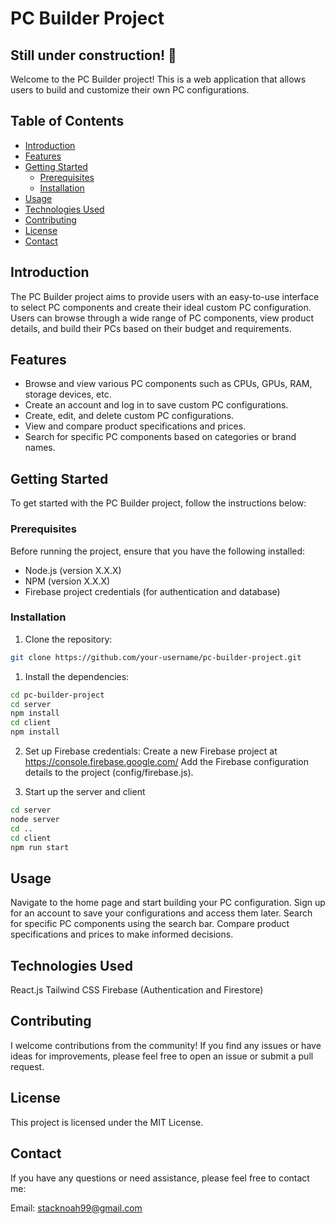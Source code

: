 # PC Builder Project

## Still under construction! 🔨

Welcome to the PC Builder project! This is a web application that allows users to build and customize their own PC configurations.

## Table of Contents

- [Introduction](#introduction)
- [Features](#features)
- [Getting Started](#getting-started)
  - [Prerequisites](#prerequisites)
  - [Installation](#installation)
- [Usage](#usage)
- [Technologies Used](#technologies-used)
- [Contributing](#contributing)
- [License](#license)
- [Contact](#contact)

## Introduction

The PC Builder project aims to provide users with an easy-to-use interface to select PC components and create their ideal custom PC configuration. Users can browse through a wide range of PC components, view product details, and build their PCs based on their budget and requirements.

## Features

- Browse and view various PC components such as CPUs, GPUs, RAM, storage devices, etc.
- Create an account and log in to save custom PC configurations.
- Create, edit, and delete custom PC configurations.
- View and compare product specifications and prices.
- Search for specific PC components based on categories or brand names.

## Getting Started

To get started with the PC Builder project, follow the instructions below:

### Prerequisites

Before running the project, ensure that you have the following installed:

- Node.js (version X.X.X)
- NPM (version X.X.X)
- Firebase project credentials (for authentication and database)

### Installation

1. Clone the repository:

```bash
git clone https://github.com/your-username/pc-builder-project.git
```
1. Install the dependencies:
```bash
cd pc-builder-project
cd server
npm install
cd client
npm install
```
2. Set up Firebase credentials:
Create a new Firebase project at https://console.firebase.google.com/
Add the Firebase configuration details to the project (config/firebase.js).

3. Start up the server and client
```bash
cd server
node server
cd ..
cd client
npm run start
```
## Usage

Navigate to the home page and start building your PC configuration.
Sign up for an account to save your configurations and access them later.
Search for specific PC components using the search bar.
Compare product specifications and prices to make informed decisions.

## Technologies Used
React.js
Tailwind CSS
Firebase (Authentication and Firestore)

## Contributing
I welcome contributions from the community! If you find any issues or have ideas for improvements, please feel free to open an issue or submit a pull request.

## License
This project is licensed under the MIT License.

## Contact
If you have any questions or need assistance, please feel free to contact me:

Email: stacknoah99@gmail.com
